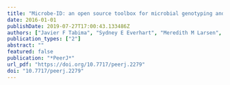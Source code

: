 ```yaml
---
title: "Microbe-ID: an open source toolbox for microbial genotyping and species identification"
date: 2016-01-01
publishDate: 2019-07-27T17:00:43.133486Z
authors: ["Javier F Tabima", "Sydney E Everhart", "Meredith M Larsen", "Alexandra J Weisberg", "Zhian N Kamvar", "Matthew A Tancos", "Christine D Smart", "Jeff H Chang", "Niklaus J Grünwald"]
publication_types: ["2"]
abstract: ""
featured: false
publication: "*PeerJ*"
url_pdf: "https://doi.org/10.7717/peerj.2279"
doi: "10.7717/peerj.2279"
---
```


